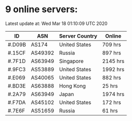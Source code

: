 # 9 online servers:

Latest update at: Wed Mar 18 01:10:09 UTC 2020

| ID | ASN | Server Country | Online |
| -- | --- | -------------- | ------ |
| #.D09B | AS174 | United States | 709 hrs |
| #.15CF | AS49392 | Russia | 897 hrs |
| #.7F1D | AS63949 | Singapore | 2145 hrs |
| #.9FC3 | AS53889 | United States | 1992 hrs |
| #.E069 | AS40065 | United States | 882 hrs |
| #.BD3E | AS63888 | Hong Kong | 25 hrs |
| #.2A79 | AS63949 | Japan | 1974 hrs |
| #.F7DA | AS45102 | United States | 172 hrs |
| #.7E6F | AS51659 | Russia | 61 hrs |

